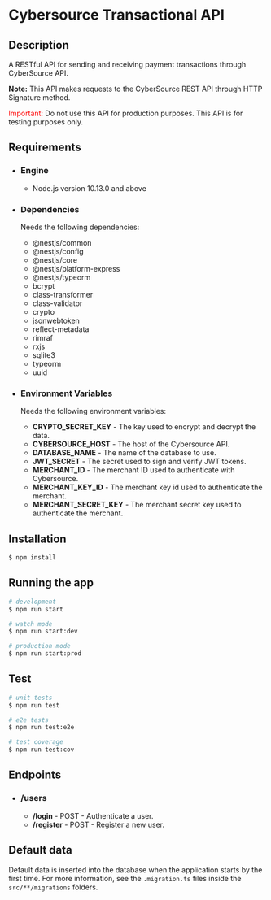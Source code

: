 # Cybersource Transactional API

## Description

A RESTful API for sending and receiving payment transactions through CyberSource API.

**Note:** This API makes requests to the CyberSource REST API through HTTP Signature method.

<span style="color: red;">Important:</span> Do not use this API for production purposes. This API is for testing purposes only.

## Requirements

- ### Engine

  - Node.js version 10.13.0 and above

- ### Dependencies

  Needs the following dependencies:

  - @nestjs/common
  - @nestjs/config
  - @nestjs/core
  - @nestjs/platform-express
  - @nestjs/typeorm
  - bcrypt
  - class-transformer
  - class-validator
  - crypto
  - jsonwebtoken
  - reflect-metadata
  - rimraf
  - rxjs
  - sqlite3
  - typeorm
  - uuid

- ### Environment Variables

  Needs the following environment variables:

  - **CRYPTO_SECRET_KEY** - The key used to encrypt and decrypt the data.
  - **CYBERSOURCE_HOST** - The host of the Cybersource API.
  - **DATABASE_NAME** - The name of the database to use.
  - **JWT_SECRET** - The secret used to sign and verify JWT tokens.
  - **MERCHANT_ID** - The merchant ID used to authenticate with Cybersource.
  - **MERCHANT_KEY_ID** - The merchant key id used to authenticate the merchant.
  - **MERCHANT_SECRET_KEY** - The merchant secret key used to authenticate the merchant.

## Installation

```bash
$ npm install
```

## Running the app

```bash
# development
$ npm run start

# watch mode
$ npm run start:dev

# production mode
$ npm run start:prod
```

## Test

```bash
# unit tests
$ npm run test

# e2e tests
$ npm run test:e2e

# test coverage
$ npm run test:cov
```

## Endpoints

- ### /users
  - **/login** - POST - Authenticate a user.
  - **/register** - POST - Register a new user.

## Default data

Default data is inserted into the database when the application starts by the first time. For more information, see the `.migration.ts` files inside the `src/**/migrations` folders.
